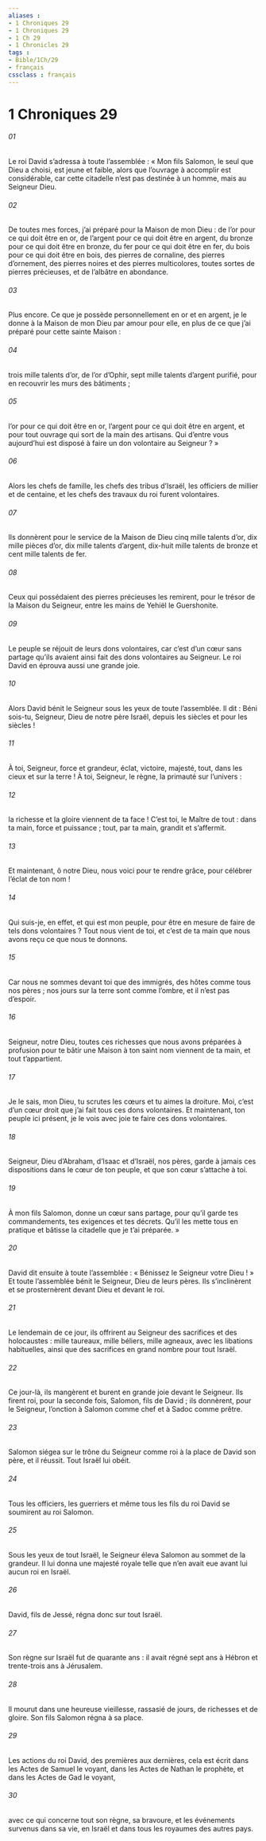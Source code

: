 ```yaml
---
aliases : 
- 1 Chroniques 29
- 1 Chroniques 29
- 1 Ch 29
- 1 Chronicles 29
tags : 
- Bible/1Ch/29
- français
cssclass : français
---
```


# 1 Chroniques 29

###### 01
Le roi David s’adressa à toute l’assemblée : « Mon fils Salomon, le seul que Dieu a choisi, est jeune et faible, alors que l’ouvrage à accomplir est considérable, car cette citadelle n’est pas destinée à un homme, mais au Seigneur Dieu.
###### 02
De toutes mes forces, j’ai préparé pour la Maison de mon Dieu : de l’or pour ce qui doit être en or, de l’argent pour ce qui doit être en argent, du bronze pour ce qui doit être en bronze, du fer pour ce qui doit être en fer, du bois pour ce qui doit être en bois, des pierres de cornaline, des pierres d’ornement, des pierres noires et des pierres multicolores, toutes sortes de pierres précieuses, et de l’albâtre en abondance.
###### 03
Plus encore. Ce que je possède personnellement en or et en argent, je le donne à la Maison de mon Dieu par amour pour elle, en plus de ce que j’ai préparé pour cette sainte Maison :
###### 04
trois mille talents d’or, de l’or d’Ophir, sept mille talents d’argent purifié, pour en recouvrir les murs des bâtiments ;
###### 05
l’or pour ce qui doit être en or, l’argent pour ce qui doit être en argent, et pour tout ouvrage qui sort de la main des artisans. Qui d’entre vous aujourd’hui est disposé à faire un don volontaire au Seigneur ? »
###### 06
Alors les chefs de famille, les chefs des tribus d’Israël, les officiers de millier et de centaine, et les chefs des travaux du roi furent volontaires.
###### 07
Ils donnèrent pour le service de la Maison de Dieu cinq mille talents d’or, dix mille pièces d’or, dix mille talents d’argent, dix-huit mille talents de bronze et cent mille talents de fer.
###### 08
Ceux qui possédaient des pierres précieuses les remirent, pour le trésor de la Maison du Seigneur, entre les mains de Yehiël le Guershonite.
###### 09
Le peuple se réjouit de leurs dons volontaires, car c’est d’un cœur sans partage qu’ils avaient ainsi fait des dons volontaires au Seigneur. Le roi David en éprouva aussi une grande joie.
###### 10
Alors David bénit le Seigneur sous les yeux de toute l’assemblée. Il dit :
Béni sois-tu, Seigneur,
Dieu de notre père Israël,
depuis les siècles et pour les siècles !
###### 11
À toi, Seigneur, force et grandeur,
éclat, victoire, majesté,
tout, dans les cieux et sur la terre !
À toi, Seigneur, le règne,
la primauté sur l’univers :
###### 12
la richesse et la gloire viennent de ta face !
C’est toi, le Maître de tout :
dans ta main, force et puissance ;
tout, par ta main, grandit et s’affermit.
###### 13
Et maintenant, ô notre Dieu,
nous voici pour te rendre grâce,
pour célébrer l’éclat de ton nom !
###### 14
Qui suis-je, en effet, et qui est mon peuple,
pour être en mesure de faire de tels dons volontaires ?
Tout nous vient de toi, et c’est de ta main
que nous avons reçu ce que nous te donnons.
###### 15
Car nous ne sommes devant toi que des immigrés,
des hôtes comme tous nos pères ;
nos jours sur la terre sont comme l’ombre,
et il n’est pas d’espoir.
###### 16
Seigneur, notre Dieu, toutes ces richesses
que nous avons préparées à profusion
pour te bâtir une Maison à ton saint nom
viennent de ta main, et tout t’appartient.
###### 17
Je le sais, mon Dieu, tu scrutes les cœurs
et tu aimes la droiture.
Moi, c’est d’un cœur droit
que j’ai fait tous ces dons volontaires.
Et maintenant, ton peuple ici présent,
je le vois avec joie
te faire ces dons volontaires.
###### 18
Seigneur, Dieu d’Abraham, d’Isaac et d’Israël, nos pères,
garde à jamais ces dispositions
dans le cœur de ton peuple,
et que son cœur s’attache à toi.
###### 19
À mon fils Salomon, donne un cœur sans partage,
pour qu’il garde tes commandements,
tes exigences et tes décrets.
Qu’il les mette tous en pratique
et bâtisse la citadelle que je t’ai préparée. »
###### 20
David dit ensuite à toute l’assemblée :
« Bénissez le Seigneur votre Dieu ! »
Et toute l’assemblée bénit le Seigneur, Dieu de leurs pères. Ils s’inclinèrent et se prosternèrent devant Dieu et devant le roi.
###### 21
Le lendemain de ce jour, ils offrirent au Seigneur des sacrifices et des holocaustes : mille taureaux, mille béliers, mille agneaux, avec les libations habituelles, ainsi que des sacrifices en grand nombre pour tout Israël.
###### 22
Ce jour-là, ils mangèrent et burent en grande joie devant le Seigneur. Ils firent roi, pour la seconde fois, Salomon, fils de David ; ils donnèrent, pour le Seigneur, l’onction à Salomon comme chef et à Sadoc comme prêtre.
###### 23
Salomon siégea sur le trône du Seigneur comme roi à la place de David son père, et il réussit. Tout Israël lui obéit.
###### 24
Tous les officiers, les guerriers et même tous les fils du roi David se soumirent au roi Salomon.
###### 25
Sous les yeux de tout Israël, le Seigneur éleva Salomon au sommet de la grandeur. Il lui donna une majesté royale telle que n’en avait eue avant lui aucun roi en Israël.
###### 26
David, fils de Jessé, régna donc sur tout Israël.
###### 27
Son règne sur Israël fut de quarante ans : il avait régné sept ans à Hébron et trente-trois ans à Jérusalem.
###### 28
Il mourut dans une heureuse vieillesse, rassasié de jours, de richesses et de gloire. Son fils Salomon régna à sa place.
###### 29
Les actions du roi David, des premières aux dernières,
cela est écrit dans les Actes de Samuel le voyant,
dans les Actes de Nathan le prophète,
et dans les Actes de Gad le voyant,
###### 30
avec ce qui concerne tout son règne,
sa bravoure, et les événements survenus dans sa vie, en Israël
et dans tous les royaumes des autres pays.
